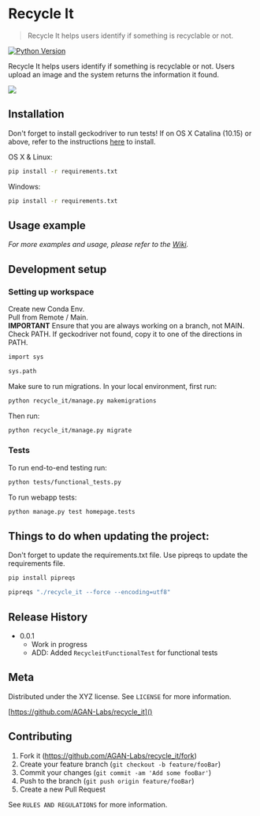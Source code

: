 # Recycle It
> Recycle It helps users identify if something is recyclable or not.


[![Python Version][python-image]][python-url]

Recycle It helps users identify if something is recyclable or not.
Users upload an image and the system returns the information it found.

![](header.png)

## Installation

Don't forget to install geckodriver to run tests!
If on OS X Catalina (10.15) or above, refer to the instructions [here](https://firefox-source-docs.mozilla.org/testing/geckodriver/Notarization.html) to install.

OS X & Linux:

```sh
pip install -r requirements.txt
```

Windows:

```sh
pip install -r requirements.txt
```

## Usage example


_For more examples and usage, please refer to the [Wiki][wiki]._

## Development setup

### Setting up workspace
Create new Conda Env.  
Pull from Remote / Main.  
**IMPORTANT** Ensure that you are always working on a branch, not MAIN.  
Check PATH. If geckodriver not found, copy it to one of the directions in PATH.
```sh
import sys

sys.path
````
Make sure to run migrations. In your local environment,
first run:
```sh
python recycle_it/manage.py makemigrations  
```
Then run: 
```sh
python recycle_it/manage.py migrate
```

### Tests
To run end-to-end testing run:
```sh
python tests/functional_tests.py
```

To run webapp tests:

```sh
python manage.py test homepage.tests
```
## Things to do when updating the project:
Don't forget to update the requirements.txt file.
Use pipreqs to update the requirements file.
```sh
pip install pipreqs

pipreqs "./recycle_it --force --encoding=utf8"
```

## Release History

* 0.0.1
    * Work in progress
    * ADD: Added `RecycleitFunctionalTest` for functional tests

## Meta

Distributed under the XYZ license. See ``LICENSE`` for more information.

[https://github.com/AGAN-Labs/recycle_it]()

## Contributing

1. Fork it (<https://github.com/AGAN-Labs/recycle_it/fork>)
2. Create your feature branch (`git checkout -b feature/fooBar`)
3. Commit your changes (`git commit -am 'Add some fooBar'`)
4. Push to the branch (`git push origin feature/fooBar`)
5. Create a new Pull Request

See ``RULES AND REGULATIONS`` for more information.

<!-- Markdown link & img dfn's -->
[python-image]: https://img.shields.io/badge/Made%20with-Python-1f425f.svg
[python-url]: https://python.org/
[wiki]: https://github.com/AGAN-Labs/recycle_it/wiki


  